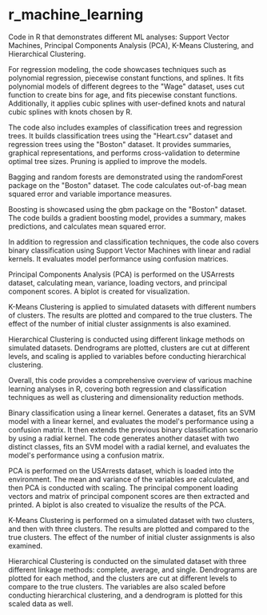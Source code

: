 # r_machine_learning

Code in R that demonstrates different ML analyses: Support Vector Machines, Principal Components Analysis (PCA), K-Means Clustering, and Hierarchical Clustering.

For regression modeling, the code showcases techniques such as polynomial regression, piecewise constant functions, and splines. It fits polynomial models of different degrees to the "Wage" dataset, uses cut function to create bins for age, and fits piecewise constant functions. Additionally, it applies cubic splines with user-defined knots and natural cubic splines with knots chosen by R.

The code also includes examples of classification trees and regression trees. It builds classification trees using the "Heart.csv" dataset and regression trees using the "Boston" dataset. It provides summaries, graphical representations, and performs cross-validation to determine optimal tree sizes. Pruning is applied to improve the models.

Bagging and random forests are demonstrated using the randomForest package on the "Boston" dataset. The code calculates out-of-bag mean squared error and variable importance measures.

Boosting is showcased using the gbm package on the "Boston" dataset. The code builds a gradient boosting model, provides a summary, makes predictions, and calculates mean squared error.

In addition to regression and classification techniques, the code also covers binary classification using Support Vector Machines with linear and radial kernels. It evaluates model performance using confusion matrices.

Principal Components Analysis (PCA) is performed on the USArrests dataset, calculating mean, variance, loading vectors, and principal component scores. A biplot is created for visualization.

K-Means Clustering is applied to simulated datasets with different numbers of clusters. The results are plotted and compared to the true clusters. The effect of the number of initial cluster assignments is also examined.

Hierarchical Clustering is conducted using different linkage methods on simulated datasets. Dendrograms are plotted, clusters are cut at different levels, and scaling is applied to variables before conducting hierarchical clustering.

Overall, this code provides a comprehensive overview of various machine learning analyses in R, covering both regression and classification techniques as well as clustering and dimensionality reduction methods.

Binary classification using a linear kernel. Generates a dataset, fits an SVM model with a linear kernel, and evaluates the model's performance using a confusion matrix. It then extends the previous binary classification scenario by using a radial kernel. The code generates another dataset with two distinct classes, fits an SVM model with a radial kernel, and evaluates the model's performance using a confusion matrix.

PCA is performed on the USArrests dataset, which is loaded into the environment. The mean and variance of the variables are calculated, and then PCA is conducted with scaling. The principal component loading vectors and matrix of principal component scores are then extracted and printed. A biplot is also created to visualize the results of the PCA.

K-Means Clustering is performed on a simulated dataset with two clusters, and then with three clusters. The results are plotted and compared to the true clusters. The effect of the number of initial cluster assignments is also examined.

Hierarchical Clustering is conducted on the simulated dataset with three different linkage methods: complete, average, and single. Dendrograms are plotted for each method, and the clusters are cut at different levels to compare to the true clusters. The variables are also scaled before conducting hierarchical clustering, and a dendrogram is plotted for this scaled data as well.
